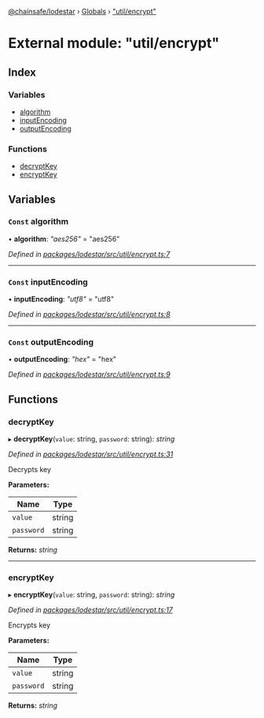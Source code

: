 [@chainsafe/lodestar](../README.md) › [Globals](../globals.md) › ["util/encrypt"](_util_encrypt_.md)

# External module: "util/encrypt"

## Index

### Variables

* [algorithm](_util_encrypt_.md#const-algorithm)
* [inputEncoding](_util_encrypt_.md#const-inputencoding)
* [outputEncoding](_util_encrypt_.md#const-outputencoding)

### Functions

* [decryptKey](_util_encrypt_.md#decryptkey)
* [encryptKey](_util_encrypt_.md#encryptkey)

## Variables

### `Const` algorithm

• **algorithm**: *"aes256"* = "aes256"

*Defined in [packages/lodestar/src/util/encrypt.ts:7](https://github.com/ChainSafe/lodestar/blob/c806550/packages/lodestar/src/util/encrypt.ts#L7)*

___

### `Const` inputEncoding

• **inputEncoding**: *"utf8"* = "utf8"

*Defined in [packages/lodestar/src/util/encrypt.ts:8](https://github.com/ChainSafe/lodestar/blob/c806550/packages/lodestar/src/util/encrypt.ts#L8)*

___

### `Const` outputEncoding

• **outputEncoding**: *"hex"* = "hex"

*Defined in [packages/lodestar/src/util/encrypt.ts:9](https://github.com/ChainSafe/lodestar/blob/c806550/packages/lodestar/src/util/encrypt.ts#L9)*

## Functions

###  decryptKey

▸ **decryptKey**(`value`: string, `password`: string): *string*

*Defined in [packages/lodestar/src/util/encrypt.ts:31](https://github.com/ChainSafe/lodestar/blob/c806550/packages/lodestar/src/util/encrypt.ts#L31)*

Decrypts key

**Parameters:**

Name | Type |
------ | ------ |
`value` | string |
`password` | string |

**Returns:** *string*

___

###  encryptKey

▸ **encryptKey**(`value`: string, `password`: string): *string*

*Defined in [packages/lodestar/src/util/encrypt.ts:17](https://github.com/ChainSafe/lodestar/blob/c806550/packages/lodestar/src/util/encrypt.ts#L17)*

Encrypts key

**Parameters:**

Name | Type |
------ | ------ |
`value` | string |
`password` | string |

**Returns:** *string*
